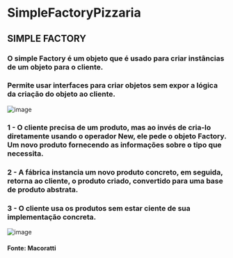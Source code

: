 # SimpleFactoryPizzaria

## SIMPLE FACTORY

### O simple Factory é um objeto que é usado para criar instâncias de um objeto para o cliente.
### Permite usar interfaces para criar objetos sem expor a lógica da criação do objeto ao cliente.

![image](https://user-images.githubusercontent.com/72822204/191749021-cf5f9ea5-7873-4dd4-9321-a6c076c76eed.png)

### 1 - O cliente precisa de um produto, mas ao invés de cria-lo diretamente usando o operador New, ele pede o objeto Factory. Um novo produto fornecendo as informações sobre o tipo que necessita.

### 2 - A fábrica instancia um novo produto concreto, em seguida, retorna ao cliente, o produto criado, convertido para uma base de produto abstrata.

### 3 - O cliente usa os produtos sem estar ciente de sua implementação concreta.

![image](https://user-images.githubusercontent.com/72822204/191749226-cc1209d7-d7c3-4392-885d-2e846a6cd7a6.png)

#### Fonte: Macoratti
